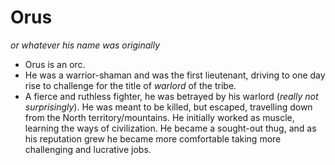 # Orus 
*or whatever his name was originally*
* Orus is an orc.
* He was a warrior-shaman and was the first lieutenant, driving to one day rise to challenge for the title of *warlord* of the tribe.
* A fierce and ruthless fighter, he was betrayed by his warlord (*really not surprisingly*). He was meant to be killed, but escaped, travelling down from the North territory/mountains.
He initially worked as muscle, learning the ways of civilization. He became a sought-out thug, and as his reputation grew he became more comfortable taking more challenging and lucrative jobs.
